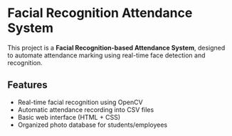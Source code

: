 # Facial Recognition Attendance System

This project is a **Facial Recognition-based Attendance System**, designed to automate attendance marking using real-time face detection and recognition.

## Features
- Real-time facial recognition using OpenCV
- Automatic attendance recording into CSV files
- Basic web interface (HTML + CSS)
- Organized photo database for students/employees
